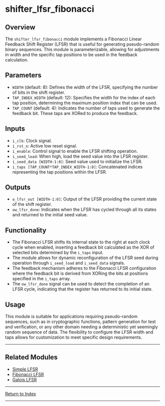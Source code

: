# shifter_lfsr_fibonacci

## Overview

The `shifter_lfsr_fibonacci` module implements a Fibonacci Linear Feedback Shift Register (LFSR) that is useful for generating pseudo-random binary sequences. This module is parameterizable, allowing for adjustments in width and the specific tap positions to be used in the feedback calculation.

## Parameters

- `WIDTH` (default: 8): Defines the width of the LFSR, specifying the number of bits in the shift register.
- `TAP_INDEX_WIDTH` (default: 12): Specifies the width for the index of each tap position, determining the maximum position index that can be used.
- `TAP_COUNT` (default: 4): Indicates the number of taps used to generate the feedback bit. These taps are XORed to produce the feedback.

## Inputs

- `i_clk`: Clock signal.
- `i_rst_n`: Active low reset signal.
- `i_enable`: Control signal to enable the LFSR shifting operation.
- `i_seed_load`: When high, load the seed value into the LFSR register.
- `i_seed_data [WIDTH-1:0]`: Seed value used to initialize the LFSR.
- `i_taps [TAP_COUNT*TAP_INDEX_WIDTH-1:0]`: Concatenated indices representing the tap positions within the LFSR.

## Outputs

- `o_lfsr_out [WIDTH-1:0]`: Output of the LFSR providing the current state of the shift register.
- `ow_lfsr_done`: Indicates when the LFSR has cycled through all its states and returned to the initial seed value.

## Functionality

- The Fibonacci LFSR shifts its internal state to the right at each clock cycle when enabled, inserting a feedback bit calculated as the XOR of selected bits determined by the `i_taps` input.
- The module allows for dynamic reconfiguration of the LFSR seed during operation through `i_seed_load` and `i_seed_data` signals.
- The feedback mechanism adheres to the Fibonacci LFSR configuration where the feedback bit is derived from XORing the bits at positions specified in the `i_taps` array.
- The `ow_lfsr_done` signal can be used to detect the completion of an LFSR cycle, indicating that the register has returned to its initial state.

## Usage

This module is suitable for applications requiring pseudo-random sequences, such as in cryptographic functions, pattern generation for test and verification, or any other domain needing a deterministic yet seemingly random sequence of data. The flexibility to configure the LFSR width and taps allows for customization to meet specific design requirements.

---

## Related Modules

- [Simple LFSR](shifter_lfsr.md)
- [Fibonacci LFSR](shifter_lfsr_fibonacci.md)
- [Galois LFSR](shifter_lfsr_galois.md)

---

[Return to Index](index.md)

---
